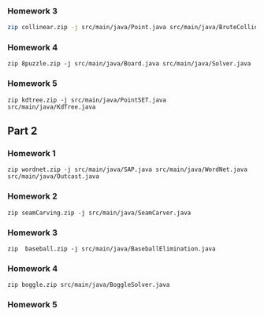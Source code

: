 ### Homework 3
```bash
zip collinear.zip -j src/main/java/Point.java src/main/java/BruteCollinearPoints.java src/main/java/FastCollinearPoints.java
```

### Homework 4
```
zip 8puzzle.zip -j src/main/java/Board.java src/main/java/Solver.java
```

### Homework 5
```
zip kdtree.zip -j src/main/java/PointSET.java src/main/java/KdTree.java
```

## Part 2

### Homework 1
```
zip wordnet.zip -j src/main/java/SAP.java src/main/java/WordNet.java src/main/java/Outcast.java
```

### Homework 2
```
zip seamCarving.zip -j src/main/java/SeamCarver.java
```

### Homework 3
```
zip  baseball.zip -j src/main/java/BaseballElimination.java
```

### Homework 4
```
zip boggle.zip src/main/java/BoggleSolver.java
```

### Homework 5
```
```
